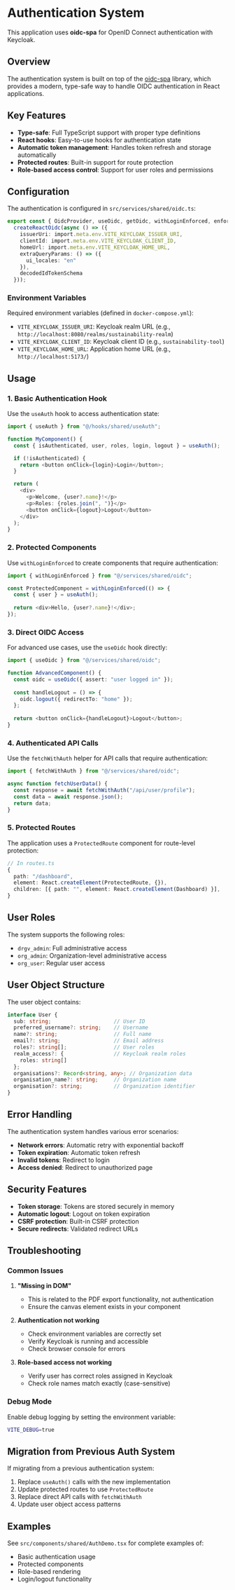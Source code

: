 # Authentication System

This application uses **oidc-spa** for OpenID Connect authentication with Keycloak.

## Overview

The authentication system is built on top of the [oidc-spa](https://docs.oidc-spa.dev/usage) library, which provides a modern, type-safe way to handle OIDC authentication in React applications.

## Key Features

- **Type-safe**: Full TypeScript support with proper type definitions
- **React hooks**: Easy-to-use hooks for authentication state
- **Automatic token management**: Handles token refresh and storage automatically
- **Protected routes**: Built-in support for route protection
- **Role-based access control**: Support for user roles and permissions

## Configuration

The authentication is configured in `src/services/shared/oidc.ts`:

```typescript
export const { OidcProvider, useOidc, getOidc, withLoginEnforced, enforceLogin } =
  createReactOidc(async () => ({
    issuerUri: import.meta.env.VITE_KEYCLOAK_ISSUER_URI,
    clientId: import.meta.env.VITE_KEYCLOAK_CLIENT_ID,
    homeUrl: import.meta.env.VITE_KEYCLOAK_HOME_URL,
    extraQueryParams: () => ({
      ui_locales: "en"
    }),
    decodedIdTokenSchema
  }));
```

### Environment Variables

Required environment variables (defined in `docker-compose.yml`):

- `VITE_KEYCLOAK_ISSUER_URI`: Keycloak realm URL (e.g., `http://localhost:8080/realms/sustainability-realm`)
- `VITE_KEYCLOAK_CLIENT_ID`: Keycloak client ID (e.g., `sustainability-tool`)
- `VITE_KEYCLOAK_HOME_URL`: Application home URL (e.g., `http://localhost:5173/`)

## Usage

### 1. Basic Authentication Hook

Use the `useAuth` hook to access authentication state:

```typescript
import { useAuth } from "@/hooks/shared/useAuth";

function MyComponent() {
  const { isAuthenticated, user, roles, login, logout } = useAuth();

  if (!isAuthenticated) {
    return <button onClick={login}>Login</button>;
  }

  return (
    <div>
      <p>Welcome, {user?.name}!</p>
      <p>Roles: {roles.join(", ")}</p>
      <button onClick={logout}>Logout</button>
    </div>
  );
}
```

### 2. Protected Components

Use `withLoginEnforced` to create components that require authentication:

```typescript
import { withLoginEnforced } from "@/services/shared/oidc";

const ProtectedComponent = withLoginEnforced(() => {
  const { user } = useAuth();
  
  return <div>Hello, {user?.name}!</div>;
});
```

### 3. Direct OIDC Access

For advanced use cases, use the `useOidc` hook directly:

```typescript
import { useOidc } from "@/services/shared/oidc";

function AdvancedComponent() {
  const oidc = useOidc({ assert: "user logged in" });
  
  const handleLogout = () => {
    oidc.logout({ redirectTo: "home" });
  };
  
  return <button onClick={handleLogout}>Logout</button>;
}
```

### 4. Authenticated API Calls

Use the `fetchWithAuth` helper for API calls that require authentication:

```typescript
import { fetchWithAuth } from "@/services/shared/oidc";

async function fetchUserData() {
  const response = await fetchWithAuth("/api/user/profile");
  const data = await response.json();
  return data;
}
```

### 5. Protected Routes

The application uses a `ProtectedRoute` component for route-level protection:

```typescript
// In routes.ts
{
  path: "/dashboard",
  element: React.createElement(ProtectedRoute, {}),
  children: [{ path: "", element: React.createElement(Dashboard) }],
}
```

## User Roles

The system supports the following roles:

- `drgv_admin`: Full administrative access
- `org_admin`: Organization-level administrative access
- `org_user`: Regular user access

## User Object Structure

The user object contains:

```typescript
interface User {
  sub: string;                    // User ID
  preferred_username?: string;    // Username
  name?: string;                  // Full name
  email?: string;                 // Email address
  roles?: string[];               // User roles
  realm_access?: {                // Keycloak realm roles
    roles: string[]
  };
  organisations?: Record<string, any>; // Organization data
  organisation_name?: string;     // Organization name
  organisation?: string;          // Organization identifier
}
```

## Error Handling

The authentication system handles various error scenarios:

- **Network errors**: Automatic retry with exponential backoff
- **Token expiration**: Automatic token refresh
- **Invalid tokens**: Redirect to login
- **Access denied**: Redirect to unauthorized page

## Security Features

- **Token storage**: Tokens are stored securely in memory
- **Automatic logout**: Logout on token expiration
- **CSRF protection**: Built-in CSRF protection
- **Secure redirects**: Validated redirect URLs

## Troubleshooting

### Common Issues

1. **"Missing <canvas id='radar-canvas'> in DOM"**
   - This is related to the PDF export functionality, not authentication
   - Ensure the canvas element exists in your component

2. **Authentication not working**
   - Check environment variables are correctly set
   - Verify Keycloak is running and accessible
   - Check browser console for errors

3. **Role-based access not working**
   - Verify user has correct roles assigned in Keycloak
   - Check role names match exactly (case-sensitive)

### Debug Mode

Enable debug logging by setting the environment variable:

```bash
VITE_DEBUG=true
```

## Migration from Previous Auth System

If migrating from a previous authentication system:

1. Replace `useAuth()` calls with the new implementation
2. Update protected routes to use `ProtectedRoute`
3. Replace direct API calls with `fetchWithAuth`
4. Update user object access patterns

## Examples

See `src/components/shared/AuthDemo.tsx` for complete examples of:
- Basic authentication usage
- Protected components
- Role-based rendering
- Login/logout functionality 